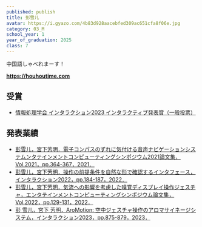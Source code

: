 ```yaml
---
published: publish
title: 彭雪儿
avatar: https://i.gyazo.com/4b83d928aacebfed309ac651cfa8f06e.jpg
category: 03_M
school_year: 1
year_of_graduation: 2025
class: 7
---
```

中国語しゃべれまーす！

**[h﻿ttps://houhoutime.com](https://houhoutime.com)**

<!--StartFragment-->

## 受賞

<!--EndFragment-->

* [情報処理学会 インタラクション2023 インタラクティブ発表賞（一般投票）](https://www.interaction-ipsj.org/2023/award)

## **発表業績**

* [彭雪儿，宮下芳明．電子コンパスのずれに気付ける音声ナビゲーションシステムンタテインメントコンピューティングシンポジウム2021論文集，Vol.2021，pp.364-367，2021．](https://research.miyashita.com/papers/D243)
* [彭雪儿，宮下芳明．操作の前提条件を自然な形で確認するインタフェース，インタラクション2022，pp.184-187，2022．](https://research.miyashita.com/papers/D249)
* [彭雪儿，宮下芳明．気流への影響を考慮した嗅覚ディスプレイ操作ジェスチャ，エンタテインメントコンピューティングシンポジウム論文集，Vol.2022，pp.129-131，2022．](https://research.miyashita.com/papers/D260)
* [彭 雪儿，宮下 芳明．AroMotion: 空中ジェスチャ操作のアロマサイネージシステム，インタラクション2023，pp.875-879，2023．](https://research.miyashita.com/papers/D277)